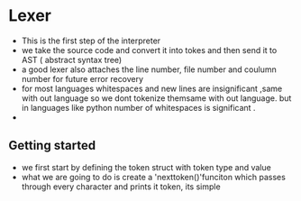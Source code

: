 # Lexer

 -  This is the first step of the interpreter
 -  we take the source code and convert it into tokes and then send it to AST ( abstract syntax tree)
 - a good lexer also attaches the line number, file number and coulumn number for future error recovery
 - for most languages whitespaces and new lines are insignificant ,same with out language so we dont tokenize themsame with out language. but in languages like python number of whitespaces is significant .
 -

## Getting started

- we first start by defining the token struct with token type and value
-  what we are going to do is create a 'nexttoken()'funciton which passes through every character and prints it token, its simple



